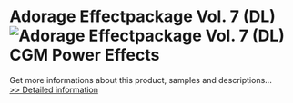 # Adorage Effectpackage Vol. 7 (DL)<br />![Adorage Effectpackage Vol. 7 (DL)](https://mycommerce.akamaized.net/api/pimages/P300428569/BIG/300428569.JPG)<br />CGM Power Effects
 Get more informations about this product, samples and descriptions...<br />[>> Detailed information](https://secure.element5.com/esales/product.html?productid=300428569&affiliateid=200057808)